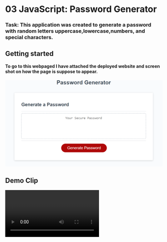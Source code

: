 # 03 JavaScript: Password Generator

### Task: This application was created to generate a password with random letters uppercase,lowercase,numbers, and special characters.

## Getting started
#### To go to this webpaged I have attached the deployed website and screen shot on how the page is suppose to appear. 

![Alt text](image.png)

## Demo Clip
<video src="20230808-1442-30.9670711.mp4" controls title="Title"></video>